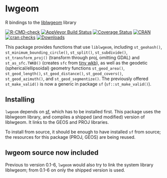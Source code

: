 # lwgeom
R bindings to the [liblwgeom](https://github.com/postgis/postgis/tree/master/liblwgeom) library

<!-- badges: start -->
[![R-CMD-check](https://github.com/r-spatial/lwgeom/actions/workflows/R-CMD-check.yaml/badge.svg)](https://github.com/r-spatial/lwgeom/actions/workflows/R-CMD-check.yaml)
[![AppVeyor Build Status](https://ci.appveyor.com/api/projects/status/github/r-spatial/lwgeom?branch=master&svg=true)](https://ci.appveyor.com/project/edzer/lwgeom)
[![Coverage Status](https://img.shields.io/codecov/c/github/r-spatial/lwgeom/master.svg)](https://app.codecov.io/github/r-spatial/lwgeom?branch=master)
[![CRAN](http://www.r-pkg.org/badges/version/lwgeom)](https://cran.r-project.org/package=lwgeom)
[![cran checks](https://badges.cranchecks.info/worst/lwgeom.svg)](https://cran.r-project.org/web/checks/check_results_lwgeom.html)
[![Downloads](http://cranlogs.r-pkg.org/badges/lwgeom?color=brightgreen)](https://www.r-pkg.org:443/pkg/lwgeom)
<!-- badges: end -->


This package provides functions that use
`liblwgeom`, including `st_geohash()`,
`st_minimum_bounding_circle()`, `st_split()`, `st_subdivide()`,
`st_transform_proj()` (transform through proj, omitting
GDAL) and `st_as_sfc.TWKB()` (creates `sfc` from [tiny
wkb](https://github.com/TWKB/Specification/blob/master/twkb.md)),
as well as the geodetic (spherical/ellipsoidal) geometry
functions `st_geod_area()`, 
`st_geod_length()`, 
`st_geod_distance()`, 
`st_geod_covers()`,
`st_geod_azimuth()`, 
and `st_geod_segmentize()`. The previously offered `st_make_valid()`
is now a generic in package `sf` (`sf::st_make_valid()`).

## Installing 

`lwgeom` depends on [sf](https://github.com/r-spatial/sf), which
has to be installed first.  This package uses the liblwgeom library,
and compiles a shipped (and modified) version of liblwgeom.  It links
to the GEOS and PROJ libraries. 

To install from source, it should be enough to have installed
`sf` from source; the resources for this package (PROJ, GEOS)
are being reused.

## lwgeom source now included 

Previous to version 0.1-6, `lwgeom` would also try to link the system
library liblwgeom; from 0.1-6 on only the shipped version is used.
